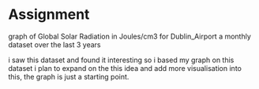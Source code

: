 # Assignment
graph of Global Solar Radiation in Joules/cm3 for Dublin_Airport a monthly dataset over the last 3 years

i saw this dataset and found it interesting so i based my graph on this dataset 
i plan to expand on the this idea and add more visualisation into this, the graph is just a starting point.
